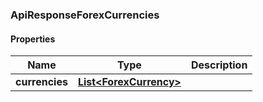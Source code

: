 
[//]: # (CLASS:ApiResponseForexCurrencies)

[//]: # (KIND:object)

### ApiResponseForexCurrencies

#### Properties

[//]: # (START_DEFINITION)

Name | Type | Description
------------ | ------------- | -------------
**currencies** | [**List&lt;ForexCurrency&gt;**](ForexCurrency.md) |  &nbsp;

[//]: # (END_DEFINITION)


[//]: # (CONTAINED_CLASS:ForexCurrency)





